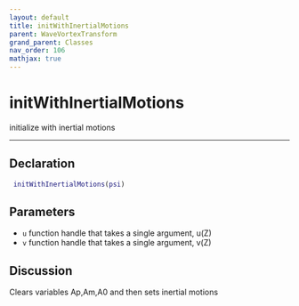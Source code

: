 ```yaml
---
layout: default
title: initWithInertialMotions
parent: WaveVortexTransform
grand_parent: Classes
nav_order: 106
mathjax: true
---
```


#  initWithInertialMotions

initialize with inertial motions


---

## Declaration
```matlab
 initWithInertialMotions(psi)
```
## Parameters
+ `u`  function handle that takes a single argument, u(Z)
+ `v`  function handle that takes a single argument, v(Z)

## Discussion

  Clears variables Ap,Am,A0 and then sets inertial motions
        
